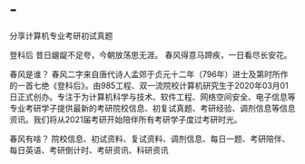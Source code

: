 # -
分享计算机专业考研初试真题


登科后
昔日龌龊不足夸，今朝放荡思无涯。
春风得意马蹄疾，一日看尽长安花。

春风是谁？
春风二字来自唐代诗人孟郊于贞元十二年（796年）进士及第时所作的一首七绝《登科后》。由985工程、双一流院校计算机研究生于2020年03月01日正式创办。专注于为计算机科学与技术、软件工程、网络空间安全、电子信息等专业考研学子提供最新的考研院校信息、初复试真题、考研经验、调剂信息等信息资讯。我们将从2021届考研开始陪伴所有考研学子度过考研时光。


春风有啥？
院校信息、初试资料、复试资料、调剂信息、每日一题、考研陪伴、每日英语、考研倒计时、考研资讯、科研资讯
